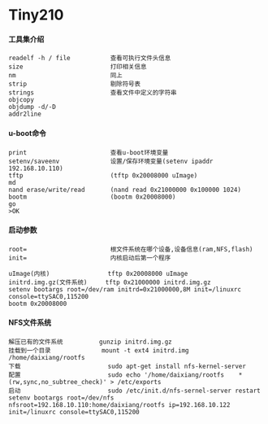 # Tiny210

#### 工具集介绍
    
    readelf -h / file           查看可执行文件头信息
    size                        打印相关信息
    nm                          同上
    strip                       剔除符号表
    strings                     查看文件中定义的字符串
    objcopy
    objdump -d/-D
    addr2line

#### u-boot命令

    print                       查看u-boot环境变量
    setenv/saveenv              设置/保存环境变量(setenv ipaddr 192.168.10.110)
    tftp                        (tftp 0x20008000 uImage)
    md                          
    nand erase/write/read       (nand read 0x21000000 0x100000 1024)
    bootm                       (bootm 0x20008000)
    go
    >OK

#### 启动参数
    
    root=                       根文件系统在哪个设备,设备信息(ram,NFS,flash)
    init=                       内核启动后第一个程序

    uImage(内核)                tftp 0x20008000 uImage 
    initrd.img.gz(文件系统)     tftp 0x21000000 initrd.img.gz
    setenv bootargs root=/dev/ram initrd=0x21000000,8M init=/linuxrc console=ttySAC0,115200
    bootm 0x20008000

#### NFS文件系统

    解压已有的文件系统          gunzip initrd.img.gz
    挂载到一个目录              mount -t ext4 initrd.img /home/daixiang/rootfs
    下载                        sudo apt-get install nfs-kernel-server
    配置                        sudo echo '/home/daixiang/rootfs    *(rw,sync,no_subtree_check)' > /etc/exports
    启动                        sudo /etc/init.d/nfs-sernel-server restart
    setenv bootargs root=/dev/nfs nfsroot=192.168.10.110:home/daixiang/rootfs ip=192.168.10.122 init=/linuxrc console=ttySAC0,115200
